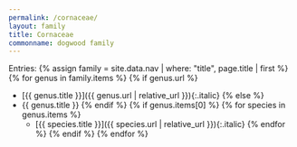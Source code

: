 ```yaml
---
permalink: /cornaceae/
layout: family
title: Cornaceae
commonname: dogwood family
---
```


Entries:
{% assign family = site.data.nav | where: "title", page.title | first %}
{% for genus in family.items %}
  {% if genus.url %}
  - [{{ genus.title }}]({{ genus.url | relative_url }}){:.italic}
  {% else %}
  - {{ genus.title }}
  {% endif %}
  {% if genus.items[0] %}
  {% for species in genus.items %}
    - [{{ species.title }}]({{ species.url | relative_url }}){:.italic}
  {% endfor %}
  {% endif %}
{% endfor %}
